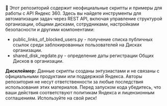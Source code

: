 🔧 Этот репозиторий содержит неофициальные скрипты и примеры для работы с API Яндекс 360. Здесь вы найдете инструменты для автоматизации задач через REST API, включая управление структурой организации, общими дисками, сотрудниками, настройками безопасности и другими компонентами:

- public_links_of_blocked_users.py - получение списка публичных ссылок среди заблокированных пользователей на Дисках организации.
- shared_disk_regdate.py - определение даты регистрации Общих Дисков в организации.

**Дисклеймер:**
Данные скрипты созданы энтузиастами и не связаны с официальными продуктами или поддержкой Яндекса. Авторы репозитория не несут ответственности за любые последствия использования этих материалов. Перед запуском кода убедитесь, что ваши действия соответствуют политикам Яндекса и лицензионным соглашениям. Используйте на свой риск!
